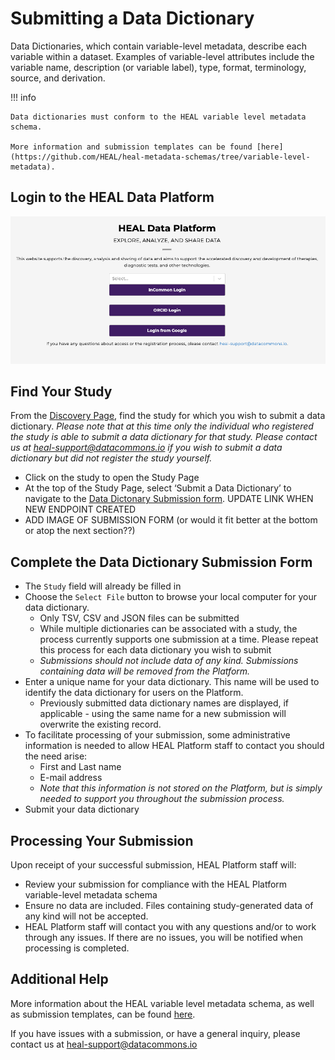 # Submitting a Data Dictionary

Data Dictionaries, which contain variable-level metadata, describe each variable within a dataset. Examples of variable-level attributes include the variable name, description (or variable label), type, format, terminology, source, and derivation.

!!! info

    Data dictionaries must conform to the HEAL variable level metadata schema.

    More information and submission templates can be found [here](https://github.com/HEAL/heal-metadata-schemas/tree/variable-level-metadata).

## Login to the HEAL Data Platform 

![](../img/heal_login.png)

## Find Your Study

From the [Discovery Page](https://healdata.org/portal/discovery), find the study for which you wish to submit a data dictionary.  *Please note that at this time only the individual who registered the study is able to submit a data dictionary for that study. Please contact us at heal-support@datacommons.io if you wish to submit a data dictionary but did not register the study yourself.*

- Click on the study to open the Study Page 
- At the top of the Study Page, select ‘Submit a Data Dictionary’ to navigate to the [Data Dictonary Submission form](https://healdata.org/portal/study-reg/data-dictionary-submission). UPDATE LINK WHEN NEW ENDPOINT CREATED
- ADD IMAGE OF SUBMISSION FORM (or would it fit better at the bottom or atop the next section??)

## Complete the Data Dictionary Submission Form

- The `Study` field will already be filled in
- Choose the `Select File` button to browse your local computer for your data dictionary.
  - Only TSV, CSV and JSON files can be submitted
  - While multiple dictionaries can be associated with a study, the process currently supports one submission at a time. Please repeat this process for each data dictionary you wish to submit
  - *Submissions should not include data of any kind.  Submissions containing data will be removed from the Platform.*      
- Enter a unique name for your data dictionary.  This name will be used to identify the data dictionary for users on the Platform. 
  - Previously submitted data dictionary names are displayed, if applicable - using the same name for a new submission will overwrite the existing record.
- To facilitate processing of your submission, some administrative information is needed to allow HEAL Platform staff to contact you should the need arise:
    - First and Last name
    - E-mail address
    - *Note that this information is not stored on the Platform, but is simply needed to support you throughout the submission process.*
- Submit your data dictionary

## Processing Your Submission  

Upon receipt of your successful submission, HEAL Platform staff will:

- Review your submission for compliance with the HEAL Platform variable-level metadata schema 
- Ensure no data are included.  Files containing study-generated data of any kind will not be accepted.
- HEAL Platform staff will contact you with any questions and/or to work through any issues.  If there are no issues, you will be notified when processing is completed.

##  Additional Help

More information about the HEAL variable level metadata schema, as well as submission templates, can be found [here](https://github.com/HEAL/heal-metadata-schemas/tree/variable-level-metadata).

If you have issues with a submission, or have a general inquiry, please contact us at heal-support@datacommons.io

